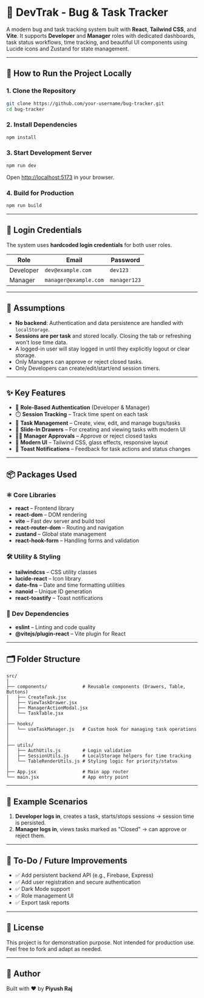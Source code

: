 # 🐞 DevTrak - Bug & Task Tracker

A modern bug and task tracking system built with **React**, **Tailwind CSS**, and **Vite**. It supports **Developer** and **Manager** roles with dedicated dashboards, task status workflows, time tracking, and beautiful UI components using Lucide icons and Zustand for state management.

---

## 🚀 How to Run the Project Locally

### 1. Clone the Repository

```bash
git clone https://github.com/your-username/bug-tracker.git
cd bug-tracker
```

### 2. Install Dependencies

```bash
npm install
```

### 3. Start Development Server

```bash
npm run dev
```

Open [http://localhost:5173](http://localhost:5173) in your browser.

### 4. Build for Production

```bash
npm run build
```

---

## 🔐 Login Credentials

The system uses **hardcoded login credentials** for both user roles.

| Role     | Email                | Password   |
|----------|----------------------|------------|
| Developer | `dev@example.com`   | `dev123`   |
| Manager   | `manager@example.com` | `manager123` |

---

## 🧠 Assumptions

- **No backend**: Authentication and data persistence are handled with `localStorage`.
- **Sessions are per task** and stored locally. Closing the tab or refreshing won't lose time data.
- A logged-in user will stay logged in until they explicitly logout or clear storage.
- Only Managers can approve or reject closed tasks.
- Only Developers can create/edit/start/end session timers.

---

## ✨ Key Features

- 🔐 **Role-Based Authentication** (Developer & Manager)
- ⏱️ **Session Tracking** – Track time spent on each task
- 🧩 **Task Management** – Create, view, edit, and manage bugs/tasks
- 📂 **Slide-In Drawers** – For creating and viewing tasks with modern UI
- 👨‍💼 **Manager Approvals** – Approve or reject closed tasks
- 💅 **Modern UI** – Tailwind CSS, glass effects, responsive layout
- 🔔 **Toast Notifications** – Feedback for task actions and status changes

---

## 📦 Packages Used

### ⚛️ Core Libraries
- **react** – Frontend library
- **react-dom** – DOM rendering
- **vite** – Fast dev server and build tool
- **react-router-dom** – Routing and navigation
- **zustand** – Global state management
- **react-hook-form** – Handling forms and validation

### 🛠️ Utility & Styling
- **tailwindcss** – CSS utility classes
- **lucide-react** – Icon library
- **date-fns** – Date and time formatting utilities
- **nanoid** – Unique ID generation
- **react-toastify** – Toast notifications

### 🧹 Dev Dependencies
- **eslint** – Linting and code quality
- **@vitejs/plugin-react** – Vite plugin for React

---

## 🗂️ Folder Structure

```
src/
│
├── components/             # Reusable components (Drawers, Table, Buttons)
│   ├── CreateTask.jsx
│   ├── ViewTaskDrawer.jsx
│   ├── ManagerActionModal.jsx
│   └── TaskTable.jsx
│
├── hooks/
│   └── useTaskManager.js   # Custom hook for managing task operations
│
│
├── utils/
│   ├── AuthUtils.js        # Login validation
│   ├── SessionUtils.js     # LocalStorage helpers for time tracking
│   └── TableRenderUtils.js # Styling logic for priority/status
│
├── App.jsx                 # Main app router
└── main.jsx                # App entry point
```

---

## 🧪 Example Scenarios

1. **Developer logs in**, creates a task, starts/stops sessions → session time is persisted.
2. **Manager logs in**, views tasks marked as "Closed" → can approve or reject them.

---

## 📝 To-Do / Future Improvements

- ✅ Add persistent backend API (e.g., Firebase, Express)
- ✅ Add user registration and secure authentication
- ✅ Dark Mode support
- ✅ Role management UI
- ✅ Export task reports

---

## 📜 License

This project is for demonstration purpose. Not intended for production use. Feel free to fork and adapt as needed.

---

## 👋 Author

Built with ❤️ by **Piyush Raj**
